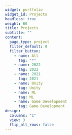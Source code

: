 ```yaml
---
widget: portfolio
widget_id: Projects
headless: true
weight: 60
title: Projects
subtitle: ""
content:
  page_type: project
  filter_default: 0
  filter_button:
    - name: All
      tag: "*"
    - name: 2022
      tag: 2022
    - name: 2021
      tag: 2021
    - name: Unity
      tag: Unity
    - name: ML
      tag: ML
    - name: Game Development
      tag: Game Development
design:
  columns: "1"
  view: 3
  flip_alt_rows: false
---
```

